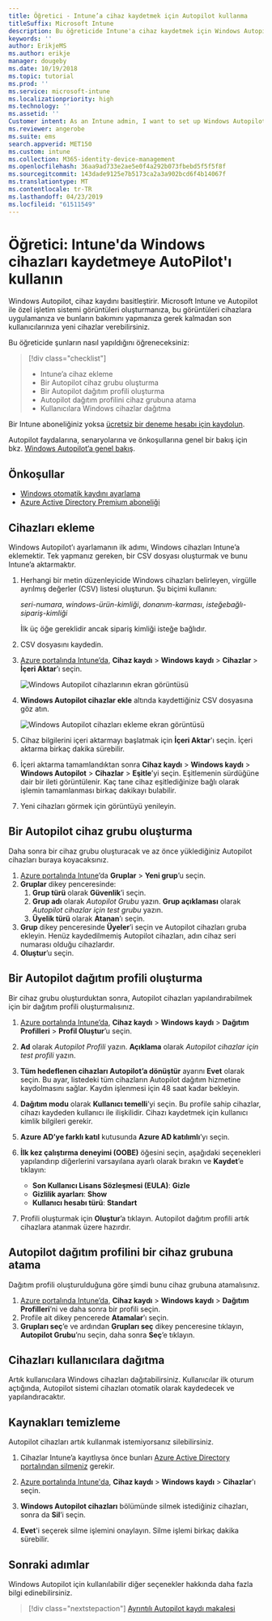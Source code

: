 ```yaml
---
title: Öğretici - Intune’a cihaz kaydetmek için Autopilot kullanma
titleSuffix: Microsoft Intune
description: Bu öğreticide Intune'a cihaz kaydetmek için Windows Autopilot’ı ayarlayacaksınız.
keywords: ''
author: ErikjeMS
ms.author: erikje
manager: dougeby
ms.date: 10/19/2018
ms.topic: tutorial
ms.prod: ''
ms.service: microsoft-intune
ms.localizationpriority: high
ms.technology: ''
ms.assetid: ''
Customer intent: As an Intune admin, I want to set up Windows Autopilot so that users can enroll in Intune.
ms.reviewer: angerobe
ms.suite: ems
search.appverid: MET150
ms.custom: intune
ms.collection: M365-identity-device-management
ms.openlocfilehash: 36aa9ad733e2ae5e0f4a292b073fbebd5f5f5f8f
ms.sourcegitcommit: 143dade9125e7b5173ca2a3a902bcd6f4b14067f
ms.translationtype: MT
ms.contentlocale: tr-TR
ms.lasthandoff: 04/23/2019
ms.locfileid: "61511549"
---
```

# <a name="tutorial-use-autopilot-to-enroll-windows-devices-in-intune"></a>Öğretici: Intune'da Windows cihazları kaydetmeye AutoPilot'ı kullanın
Windows Autopilot, cihaz kaydını basitleştirir. Microsoft Intune ve Autopilot ile özel işletim sistemi görüntüleri oluşturmanıza, bu görüntüleri cihazlara uygulamanıza ve bunların bakımını yapmanıza gerek kalmadan son kullanıcılarınıza yeni cihazlar verebilirsiniz. 

Bu öğreticide şunların nasıl yapıldığını öğreneceksiniz:
> [!div class="checklist"]
> * Intune’a cihaz ekleme
> * Bir Autopilot cihaz grubu oluşturma
> * Bir Autopilot dağıtım profili oluşturma
> * Autopilot dağıtım profilini cihaz grubuna atama
> * Kullanıcılara Windows cihazlar dağıtma

Bir Intune aboneliğiniz yoksa [ücretsiz bir deneme hesabı için kaydolun](free-trial-sign-up.md).

Autopilot faydalarına, senaryolarına ve önkoşullarına genel bir bakış için bkz. [Windows Autopilot’a genel bakış](https://docs.microsoft.com/windows/deployment/windows-autopilot/windows-10-autopilot).


## <a name="prerequisites"></a>Önkoşullar
- [Windows otomatik kaydını ayarlama](quickstart-setup-auto-enrollment.md)
- [Azure Active Directory Premium aboneliği](https://docs.microsoft.com/azure/active-directory/active-directory-get-started-premium) <!--&#40;[trial subscription](http://go.microsoft.com/fwlink/?LinkID=816845)&#41;-->


## <a name="add-devices"></a>Cihazları ekleme

Windows Autopilot’ı ayarlamanın ilk adımı, Windows cihazları Intune’a eklemektir. Tek yapmanız gereken, bir CSV dosyası oluşturmak ve bunu Intune’a aktarmaktır.

1. Herhangi bir metin düzenleyicide Windows cihazları belirleyen, virgülle ayrılmış değerler (CSV) listesi oluşturun. Şu biçimi kullanın:
    
    *seri-numara*, *windows-ürün-kimliği*, *donanım-karması*, *isteğebağlı-sipariş-kimliği*
    
    İlk üç öğe gereklidir ancak sipariş kimliği isteğe bağlıdır.

2. CSV dosyasını kaydedin.

3. [Azure portalında Intune’da](https://aka.ms/intuneportal), **Cihaz kaydı** > **Windows kaydı** > **Cihazlar** > **İçeri Aktar**’ı seçin.

    ![Windows Autopilot cihazlarının ekran görüntüsü](media/enrollment-autopilot/autopilot-import-device.png)

4. **Windows Autopilot cihazlar ekle** altında kaydettiğiniz CSV dosyasına göz atın.

    ![Windows Autopilot cihazları ekleme ekran görüntüsü](media/enrollment-autopilot/autopilot-import-device2.png)

5. Cihaz bilgilerini içeri aktarmayı başlatmak için **İçeri Aktar**'ı seçin. İçeri aktarma birkaç dakika sürebilir.

4. İçeri aktarma tamamlandıktan sonra **Cihaz kaydı** > **Windows kaydı** > **Windows Autopilot** > **Cihazlar** > **Eşitle**’yi seçin. Eşitlemenin sürdüğüne dair bir ileti görüntülenir. Kaç tane cihaz eşitlediğinize bağlı olarak işlemin tamamlanması birkaç dakikayı bulabilir.

5. Yeni cihazları görmek için görüntüyü yenileyin.

## <a name="create-an-autopilot-device-group"></a>Bir Autopilot cihaz grubu oluşturma

Daha sonra bir cihaz grubu oluşturacak ve az önce yüklediğiniz Autopilot cihazları buraya koyacaksınız.

1. [Azure portalında Intune](https://aka.ms/intuneportal)’da **Gruplar** > **Yeni grup**’u seçin.
2. **Gruplar** dikey penceresinde:
    1. **Grup türü** olarak **Güvenlik**’i seçin.
    2. **Grup adı** olarak *Autopilot Grubu* yazın. **Grup açıklaması** olarak *Autopilot cihazlar için test grubu* yazın.
    3. **Üyelik türü** olarak **Atanan**’ı seçin.
3. **Grup** dikey penceresinde **Üyeler**’i seçin ve Autopilot cihazları gruba ekleyin. Henüz kaydedilmemiş Autopilot cihazları, adın cihaz seri numarası olduğu cihazlardır.
4. **Oluştur**’u seçin.  

## <a name="create-an-autopilot-deployment-profile"></a>Bir Autopilot dağıtım profili oluşturma

Bir cihaz grubu oluşturduktan sonra, Autopilot cihazları yapılandırabilmek için bir dağıtım profili oluşturmalısınız.

1. [Azure portalında Intune’da](https://aka.ms/intuneportal), **Cihaz kaydı** > **Windows kaydı** > **Dağıtım Profilleri** > **Profil Oluştur**’u seçin.
2. **Ad** olarak *Autopilot Profili* yazın. **Açıklama** olarak *Autopilot cihazlar için test profili* yazın.
3. **Tüm hedeflenen cihazları Autopilot’a dönüştür** ayarını **Evet** olarak seçin. Bu ayar, listedeki tüm cihazların Autopilot dağıtım hizmetine kaydolmasını sağlar. Kaydın işlenmesi için 48 saat kadar bekleyin.
4. **Dağıtım modu** olarak **Kullanıcı temelli**’yi seçin. Bu profile sahip cihazlar, cihazı kaydeden kullanıcı ile ilişkilidir. Cihazı kaydetmek için kullanıcı kimlik bilgileri gerekir.
5. **Azure AD’ye farklı katıl** kutusunda **Azure AD katılımlı**’yı seçin.
6. **İlk kez çalıştırma deneyimi (OOBE)** öğesini seçin, aşağıdaki seçenekleri yapılandırıp diğerlerini varsayılana ayarlı olarak bırakın ve **Kaydet**’e tıklayın:
    - **Son Kullanıcı Lisans Sözleşmesi (EULA)**: **Gizle**
    - **Gizlilik ayarları**: **Show**
    - **Kullanıcı hesabı türü**: **Standart**

6. Profili oluşturmak için **Oluştur**’a tıklayın. Autopilot dağıtım profili artık cihazlara atanmak üzere hazırdır.

## <a name="assign-an-autopilot-deployment-profile-to-a-device-group"></a>Autopilot dağıtım profilini bir cihaz grubuna atama

Dağıtım profili oluşturulduğuna göre şimdi bunu cihaz grubuna atamalısınız.
1. [Azure portalında Intune’da](https://aka.ms/intuneportal), **Cihaz kaydı** > **Windows kaydı** > **Dağıtım Profilleri**’ni ve daha sonra bir profili seçin.
2. Profile ait dikey pencerede **Atamalar**’ı seçin. 
3. **Grupları seç**’e ve ardından **Grupları seç** dikey penceresine tıklayın, **Autopilot Grubu**’nu seçin, daha sonra **Seç**’e tıklayın.

## <a name="distribute-devices-to-users"></a>Cihazları kullanıcılara dağıtma

Artık kullanıcılara Windows cihazları dağıtabilirsiniz. Kullanıcılar ilk oturum açtığında, Autopilot sistemi cihazları otomatik olarak kaydedecek ve yapılandıracaktır. 

## <a name="clean-up-resources"></a>Kaynakları temizleme

Autopilot cihazları artık kullanmak istemiyorsanız silebilirsiniz.

1. Cihazlar Intune’a kayıtlıysa önce bunları [Azure Active Directory portalından silmeniz](devices-wipe.md#delete-devices-from-the-azure-active-directory-portal) gerekir.

2. [Azure portalında Intune'da](https://aka.ms/intuneportal), **Cihaz kaydı** > **Windows kaydı** > **Cihazlar**'ı seçin.

3. **Windows Autopilot cihazları** bölümünde silmek istediğiniz cihazları, sonra da **Sil**’i seçin.

4. **Evet**'i seçerek silme işlemini onaylayın. Silme işlemi birkaç dakika sürebilir.

## <a name="next-steps"></a>Sonraki adımlar

Windows Autopilot için kullanılabilir diğer seçenekler hakkında daha fazla bilgi edinebilirsiniz.

> [!div class="nextstepaction"]
> [Ayrıntılı Autopilot kaydı makalesi](enrollment-autopilot.md)


